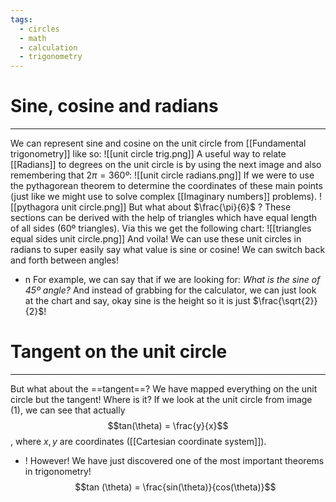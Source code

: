 ```yaml
---
tags:
  - circles
  - math
  - calculation
  - trigonometry
---
```

# Sine, cosine and radians
---
We can represent sine and cosine on the unit circle from [[Fundamental trigonometry]] like so:
![[unit circle trig.png]]
A useful way to relate [[Radians]] to degrees on the unit circle is by using the next image and also remembering that $2π = 360º$:
![[unit circle radians.png]]
If we were to use the pythagorean theorem to determine the coordinates of these main points (just like we might use to solve complex [[Imaginary numbers]] problems). 
![[pythagora unit circle.png]]
But what about $\frac{\pi}{6}$ ? These sections can be derived with the help of triangles which have equal length of all sides (60º triangles). Via this we get the following chart:
![[triangles equal sides unit circle.png]]
And voila! We can use these unit circles in radians to super easily say what value is sine or cosine! We can switch back and forth between angles!
- n For example, we can say that if we are looking for: *What is the sine of $45º$ angle?* And instead of grabbing for the calculator, we can just look at the chart and say, okay sine is the height so it is just $\frac{\sqrt{2}}{2}$!

# Tangent on the unit circle
---
But what about the ==tangent==? We have mapped everything on the unit circle but the tangent! Where is it?
If we look at the unit circle from image (1), we can see that actually
$$tan(\theta) = \frac{y}{x}$$, where $x,y$ are coordinates ([[Cartesian coordinate system]]). 
- ! However! We have just discovered one of the most important theorems in trigonometry! $$tan (\theta) = \frac{sin(\theta)}{cos(\theta)}$$

